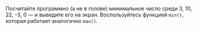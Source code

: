 Посчитайте программно (а не в голове) минимальное число среди 3, 10, 22, -3, 0 — и выведите его на экран. Воспользуйтесь функцией `min()`, которая работает аналогично `max()`.
